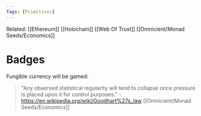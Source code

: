 ```yaml
---
Tags: [Primitives]
---
```

Related: [[Ethereum]] [[Holochain]] [[Web Of Trust]] [[Omnicient/Monad Seeds/Economics]]
# Badges
Fungible currency will be gamed: 
> "Any observed statistical regularity will tend to collapse once pressure is placed upon it for control purposes." - https://en.wikipedia.org/wiki/Goodhart%27s_law [[Omnicient/Monad Seeds/Economics]]
